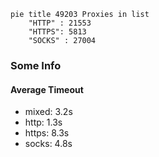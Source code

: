 
```mermaid
pie title 49203 Proxies in list
    "HTTP" : 21553
    "HTTPS": 5813
    "SOCKS" : 27004
```

### Some Info
#### Average Timeout

- mixed: 3.2s
- http: 1.3s
- https: 8.3s
- socks: 4.8s